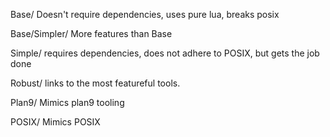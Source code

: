 
Base/
 Doesn't require dependencies, uses pure lua, breaks posix

Base/Simpler/
 More features than Base

Simple/
 requires dependencies, does not adhere to POSIX, but gets the job done

Robust/
 links to the most featureful tools.

Plan9/
 Mimics plan9 tooling

POSIX/
 Mimics POSIX

